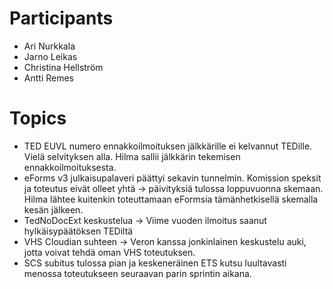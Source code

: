 # Participants

* Ari Nurkkala
* Jarno Leikas
* Christina Hellström
* Antti Remes


# Topics

* TED EUVL numero ennakkoilmoituksen jälkkärille ei kelvannut TEDille. Vielä selvityksen alla. Hilma sallii jälkkärin tekemisen ennakkoilmoituksesta.
* eForms v3 julkaisupalaveri päättyi sekavin tunnelmin. Komission speksit ja toteutus eivät olleet yhtä -> päivityksiä tulossa loppuvuonna skemaan. Hilma lähtee kuitenkin toteuttamaan eFormsia tämänhetkisellä skemalla kesän jälkeen.
* TedNoDocExt keskustelua -> Viime vuoden ilmoitus saanut hylkäisypäätöksen TEDiltä
* VHS Cloudian suhteen -> Veron kanssa jonkinlainen keskustelu auki, jotta voivat tehdä oman VHS toteutuksen.
* SCS subitus tulossa pian ja keskeneräinen ETS kutsu luultavasti menossa toteutukseen seuraavan parin sprintin aikana.
